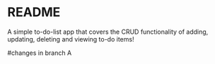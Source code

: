 # README

A simple to-do-list app that covers the CRUD functionality of adding, updating, deleting and viewing to-do items!


#changes in branch A
